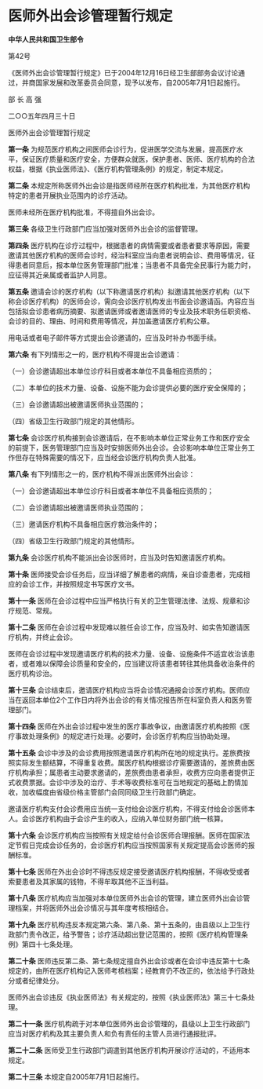 # 医师外出会诊管理暂行规定

**中华人民共和国卫生部令**

第42号

《医师外出会诊管理暂行规定》已于2004年12月16日经卫生部部务会议讨论通过，并商国家发展和改革委员会同意，现予以发布，自2005年7月1日起施行。

部 长 高 强

二○○五年四月三十日

医师外出会诊管理暂行规定

**第一条** 为规范医疗机构之间医师会诊行为，促进医学交流与发展，提高医疗水平，保证医疗质量和医疗安全，方便群众就医，保护患者、医师、医疗机构的合法权益，根据《执业医师法》、《医疗机构管理条例》的规定，制定本规定。

**第二条** 本规定所称医师外出会诊是指医师经所在医疗机构批准，为其他医疗机构特定的患者开展执业范围内的诊疗活动。

医师未经所在医疗机构批准，不得擅自外出会诊。

**第三条** 各级卫生行政部门应当加强对医师外出会诊的监督管理。

**第四条** 医疗机构在诊疗过程中，根据患者的病情需要或者患者要求等原因，需要邀请其他医疗机构的医师会诊时，经治科室应当向患者说明会诊、费用等情况，征得患者同意后，报本单位医务管理部门批准；当患者不具备完全民事行为能力时，应征得其近亲属或者监护人同意。

**第五条** 邀请会诊的医疗机构（以下称邀请医疗机构）拟邀请其他医疗机构（以下称会诊医疗机构）的医师会诊，需向会诊医疗机构发出书面会诊邀请函。内容应当包括拟会诊患者病历摘要、拟邀请医师或者邀请医师的专业及技术职务任职资格、会诊的目的、理由、时间和费用等情况，并加盖邀请医疗机构公章。

用电话或者电子邮件等方式提出会诊邀请的，应当及时补办书面手续。

**第六条** 有下列情形之一的，医疗机构不得提出会诊邀请：

（一）会诊邀请超出本单位诊疗科目或者本单位不具备相应资质的；

（二）本单位的技术力量、设备、设施不能为会诊提供必要的医疗安全保障的；

（三）会诊邀请超出被邀请医师执业范围的；

（四）省级卫生行政部门规定的其他情形。

**第七条** 会诊医疗机构接到会诊邀请后，在不影响本单位正常业务工作和医疗安全的前提下，医务管理部门应当及时安排医师外出会诊。会诊影响本单位正常业务工作但存在特殊需要的情况下，应当经会诊医疗机构负责人批准。

**第八条** 有下列情形之一的，医疗机构不得派出医师外出会诊：

（一）会诊邀请超出本单位诊疗科目或者本单位不具备相应资质的；

（二）会诊邀请超出被邀请医师执业范围的；

（三）邀请医疗机构不具备相应医疗救治条件的；

（四）省级卫生行政部门规定的其他情形。

**第九条** 会诊医疗机构不能派出会诊医师时，应当及时告知邀请医疗机构。

**第十条** 医师接受会诊任务后，应当详细了解患者的病情，亲自诊查患者，完成相应的会诊工作，并按照规定书写医疗文书。

**第十一条** 医师在会诊过程中应当严格执行有关的卫生管理法律、法规、规章和诊疗规范、常规。

**第十二条** 医师在会诊过程中发现难以胜任会诊工作，应当及时、如实告知邀请医疗机构，并终止会诊。

医师在会诊过程中发现邀请医疗机构的技术力量、设备、设施条件不适宜收治该患者，或者难以保障会诊质量和安全的，应当建议将该患者转往其他具备收治条件的医疗机构诊治。

**第十三条** 会诊结束后，邀请医疗机构应当将会诊情况通报会诊医疗机构。医师应当在返回本单位2个工作日内将外出会诊的有关情况报告所在科室负责人和医务管理部门。

**第十四条** 医师在外出会诊过程中发生的医疗事故争议，由邀请医疗机构按照《医疗事故处理条例》的规定进行处理。必要时，会诊医疗机构应当协助处理。

**第十五条** 会诊中涉及的会诊费用按照邀请医疗机构所在地的规定执行。差旅费按照实际发生额结算，不得重复收费。属医疗机构根据诊疗需要邀请的，差旅费由医疗机构承担；属患者主动要求邀请的，差旅费由患者承担，收费方应向患者提供正式收费票据。会诊中涉及的治疗、手术等收费标准可在当地规定的基础上酌情加收，加收幅度由省级价格主管部门会同同级卫生行政部门确定。

邀请医疗机构支付会诊费用应当统一支付给会诊医疗机构，不得支付给会诊医师本人。会诊医疗机构由于会诊产生的收入，应纳入单位财务部门统一核算。

**第十六条** 会诊医疗机构应当按照有关规定给付会诊医师合理报酬。医师在国家法定节假日完成会诊任务的，会诊医疗机构应当按照国家有关规定提高会诊医师的报酬标准。

**第十七条** 医师在外出会诊时不得违反规定接受邀请医疗机构报酬，不得收受或者索要患者及其家属的钱物，不得牟取其他不正当利益。

**第十八条** 医疗机构应当加强对本单位医师外出会诊的管理，建立医师外出会诊管理档案，并将医师外出会诊情况与其年度考核相结合。

**第十九条** 医疗机构违反本规定第六条、第八条、第十五条的，由县级以上卫生行政部门责令改正，给予警告；诊疗活动超出登记范围的，按照《医疗机构管理条例》第四十七条处理。

**第二十条** 医师违反第二条、第七条规定擅自外出会诊或者在会诊中违反第十七条规定的，由所在医疗机构记入医师考核档案；经教育仍不改正的，依法给予行政处分或者纪律处分。

医师外出会诊违反《执业医师法》有关规定的，按照《执业医师法》第三十七条处理。

**第二十一条** 医疗机构疏于对本单位医师外出会诊管理的，县级以上卫生行政部门应当对医疗机构及其主要负责人和负有责任的主管人员进行通报批评。

**第二十二条** 医师受卫生行政部门调遣到其他医疗机构开展诊疗活动的，不适用本规定。

**第二十三条** 本规定自2005年7月1日起施行。
